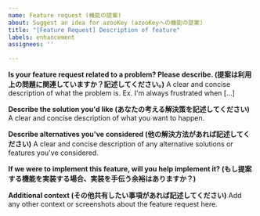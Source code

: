 ```yaml
---
name: Feature request (機能の提案)
about: Suggest an idea for azooKey (azooKeyへの機能の提案)
title: "[Feature Request] Description of feature"
labels: enhancement
assignees: ''

---
```


**Is your feature request related to a problem? Please describe. (提案は利用上の問題に関連していますか？記述してください。)**
A clear and concise description of what the problem is. Ex. I'm always frustrated when [...]

**Describe the solution you'd like (あなたの考える解決策を記述してください)**
A clear and concise description of what you want to happen.

**Describe alternatives you've considered (他の解決方法があれば記述してください)**
A clear and concise description of any alternative solutions or features you've considered.

**If we were to implement this feature, will you help implement it? (もし提案する機能を実装する場合、実装を手伝う余裕はありますか？)**

**Additional context (その他共有したい事項があれば記述してください)**
Add any other context or screenshots about the feature request here.
